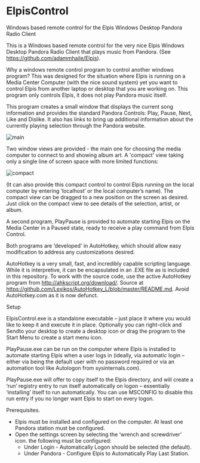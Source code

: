 # ElpisControl
Windows based remote control for the Elpis Windows Desktop Pandora Radio Client 

This is a Windows based remote control for the very nice Elpis Windows Desktop Pandora Radio Client that plays music from Pandora.  (See https://github.com/adammhaile/Elpis).  

Why a windows remote control program to control another windows program?  This was designed for the situation where Elpis is running on a Media Center Computer (with the nice sound system) yet you want to control Elpis from another laptop or desktop that you are working on.  This program only controls   Elpis, it does not play Pandora music itself.

This program creates a small window that displays the current song information and provides the standard Pandora Controls:  Play, Pause, Next, Like and Dislike.  It also has links to bring up additional information about the currently playing selection through the Pandora website.

![main](https://cloud.githubusercontent.com/assets/12969633/8333292/4d576ad0-1a60-11e5-89ed-7cff66a42061.PNG)

Two window views are provided - the main one for choosing the media computer to connect to and showing album art.  A 'compact' view taking only a single line of screen space with more limited functions:
 
 ![compact](https://cloud.githubusercontent.com/assets/12969633/8319943/a763c3b2-19e2-11e5-9583-1c3e10c3169f.PNG)
 
(It can also provide this compact control to control Elpis running on the local computer by entering ‘localhost’ or the local computer’s name).   The compact view can be dragged to a new position on the screen as desired.  Just click on the compact view to see details of the selection, artist, or album.

A second program, PlayPause is provided to automate starting Elpis on the Media Center in a Paused state, ready to receive a play command from Elpis Control.  

Both programs are ‘developed' in AutoHotkey, which should allow easy modification to address any customizations desired.  

AutoHotkey is a very small, fast, and incredibly capable scripting language.  While it is interpretive, it can be encapsulated in an .EXE file as is included in this repository.  To work with the source code, use the active AutoHotkey program from http://ahkscript.org/download/.  Source at https://github.com/Lexikos/AutoHotkey_L/blob/master/README.md.  Avoid AutoHotkey.com as it is now defunct.

Setup

ElpisControl.exe is a standalone executable – just place it where you would like to keep it and execute it in place.  Optionally you can right-click and Sendto your desktop to create a desktop icon or drag the program to the Start Menu to create a start menu icon.

PlayPause.exe can be run on the computer where Elpis is installed to automate starting Elpis when a user logs in (ideally, via automatic login – either via being the default user with no password required or via an automation tool like Autologon from sysinternals.com).  

PlayPause.exe will offer to copy itself to the Elpis directory, and will create a ‘run’ registry entry to run itself automatically on logon – essentially ‘installing’ itself to run automatically.  You can use MSCONFIG to disable this run entry if you no longer want Elpis to start on every logon.

Prerequisites.
- Elpis must be installed and configured on the computer.  At least one Pandora station must be configured.
- Open the settings screen by selecting the ‘wrench and screwdriver’ icon. the following must be configured:
    - Under Login - Automatically Logon should be selected (the default).
    - Under Pandora - Configure Elpis to Automatically Play Last Station.
